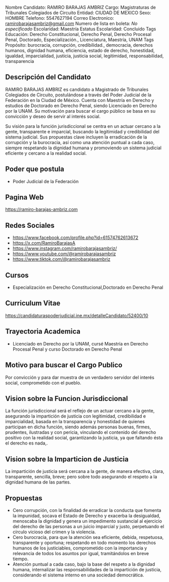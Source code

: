 Nombre Candidato: RAMIRO BARAJAS AMBRIZ
Cargo: Magistraturas de Tribunales Colegiados de Circuito
Entidad: CIUDAD DE MEXICO
Sexo: HOMBRE
Telefono: 5547627194
Correo Electronico: ramirobarajasambriz@gmail.com
Numero de lista en boleta: *No especificado*
Escolaridad: Maestría
Estatus Escolaridad: Concluido
Tags Educación: Derecho Constitucional, Derecho Penal, Derecho Procesal Penal, Doctorado, Especialización., Licenciatura, Maestría, UNAM
Tags Propósito: burocracia, corrupción, credibilidad., democracia, derechos humanos, dignidad humana, eficiencia, estado de derecho, honestidad, igualdad, imparcialidad, justicia, justicia social, legitimidad, responsabilidad, transparencia


## Descripción del Candidato 

RAMIRO BARAJAS AMBRIZ es candidato a Magistrado de Tribunales Colegiados de Circuito, postulándose a través del Poder Judicial de la Federación en la Ciudad de México. Cuenta con Maestría en Derecho y estudios de Doctorado en Derecho Penal, siendo Licenciado en Derecho por la UNAM. Su motivación para buscar el cargo público se basa en su convicción y deseo de servir al interés social.

Su visión para la función jurisdiccional se centra en un actuar cercano a la gente, transparente e imparcial, buscando la legitimidad y credibilidad del sistema judicial. Sus propuestas clave incluyen la erradicación de la corrupción y la burocracia, así como una atención puntual a cada caso, siempre respetando la dignidad humana y promoviendo un sistema judicial eficiente y cercano a la realidad social.


## Poder que postula

- Poder Judicial de la Federación


## Pagina Web

https://ramiro-barajas-ambriz.com


## Redes Sociales

- https://www.facebook.com/profile.php?id=61574762613672
- https://x.com/RamiroBarajasA
- https://www.instagram.com/ramirobarajasambriz/
- https://www.youtube.com/@ramirobarajasambriz
- https://www.tiktok.com/@ramirobarajasambriz


## Cursos

- Especialización en Derecho Constitucional,Doctorado en Derecho Penal


## Curriculum Vitae

https://candidaturaspoderjudicial.ine.mx/detalleCandidato/52400/10


## Trayectoria Academica

- Licenciado en Derecho por la UNAM, cursé Maestría en Derecho Procesal Penal y curso Doctorado en Derecho Penal


## Motivo para buscar el Cargo Publico

Por convicción y para dar muestra de un verdadero servidor del interés social, comprometido con el pueblo.


## Vision sobre la Funcion Jurisdiccional

La función jurisdiccional será el reflejo de un actuar cercano a la gente, asegurando la impartición de justicia con legitimidad, credibilidad e imparcialidad, basada en la transparencia y honestidad de quienes participan en dicha función, siendo además personas buenas, firmes, prudentes, ilustradas y con pericia, vinculando el contenido del derecho positivo con la realidad social, garantizando la justicia, ya que faltando ésta el derecho es nada,.


## Vision sobre la Imparticion de Justicia

La impartición de justicia será cercana a la gente, de manera efectiva, clara, transparente, sencilla, breve; pero sobre todo asegurando el respeto a la dignidad humana de las partes.


## Propuestas

- Cero corrupción, con la finalidad de erradicar la conducta que fomenta la impunidad, socava el Estado de Derecho y exacerba la desigualdad, menoscaba la dignidad y genera un impedimento sustancial al ejercicio del derecho de las personas a un juicio imparcial y justo, perpetuando el círculo vicioso del crimen y la violencia.
- Cero burocracia, para que la atención sea eficiente, debida, respetuosa, transparente y oportuna; respetando en todo momento los derechos humanos de los justiciables, comprometido con la importancia y relevancia de todos los asuntos por igual, tramitándolos en breve tiempo.
- Atención puntual a cada caso, bajo la base del respeto a la dignidad humana, internalizar las responsabilidades de la impartición de justicia, considerando el sistema interno en una sociedad democrática.

